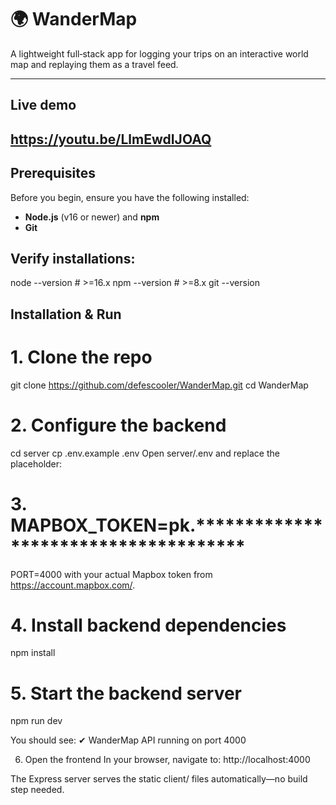 # 🌍 WanderMap

A lightweight full‑stack app for logging your trips on an interactive world map and replaying them as a travel feed.

---

## Live demo

https://youtu.be/LlmEwdIJOAQ
---

## Prerequisites

Before you begin, ensure you have the following installed:

- **Node.js** (v16 or newer) and **npm**  
- **Git**

Verify installations:
---

node --version   # >=16.x
npm --version    # >=8.x
git --version

## Installation & Run

# 1. Clone the repo

git clone https://github.com/defescooler/WanderMap.git
cd WanderMap

# 2. Configure the backend

cd server
cp .env.example .env
Open server/.env and replace the placeholder:

# 3. MAPBOX_TOKEN=pk.*************************************
PORT=4000
with your actual Mapbox token from https://account.mapbox.com/.

# 4. Install backend dependencies
npm install

# 5. Start the backend server
npm run dev

You should see:
✔ WanderMap API running on port 4000

6. Open the frontend
In your browser, navigate to:
http://localhost:4000

The Express server serves the static client/ files automatically—no build step needed.
